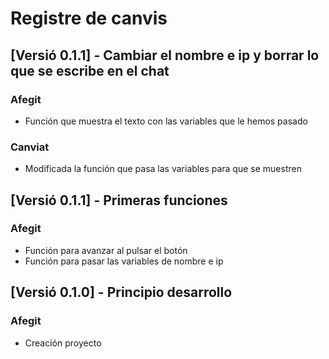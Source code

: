 # Registre de canvis


## [Versió 0.1.1] - Cambiar  el nombre e ip y borrar lo que se escribe en el chat

### Afegit
- Función que muestra el texto con las variables que le hemos pasado 

### Canviat
- Modificada la función que pasa las variables para que se muestren

## [Versió 0.1.1] - Primeras funciones

### Afegit
- Función para avanzar al pulsar el botón
- Función para pasar las variables de nombre e ip

## [Versió 0.1.0] - Principio desarrollo

### Afegit
- Creación proyecto
